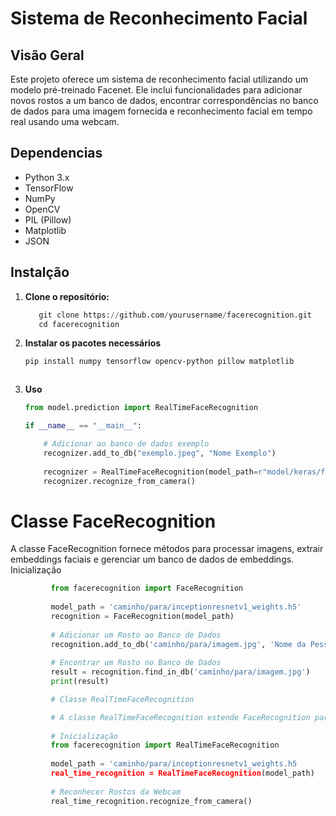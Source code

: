 # Sistema de Reconhecimento Facial

## Visão Geral

Este projeto oferece um sistema de reconhecimento facial utilizando um modelo pré-treinado Facenet. Ele inclui funcionalidades para adicionar novos rostos a um banco de dados, encontrar correspondências no banco de dados para uma imagem fornecida e reconhecimento facial em tempo real usando uma webcam.

## Dependencias

- Python 3.x
- TensorFlow
- NumPy
- OpenCV
- PIL (Pillow)
- Matplotlib
- JSON

## Instalção

1. **Clone o repositório:**
   ```python
      git clone https://github.com/yourusername/facerecognition.git
      cd facerecognition
2. **Instalar os pacotes necessários**
   ```sh
   pip install numpy tensorflow opencv-python pillow matplotlib



4. **Uso**
   ```python
   from model.prediction import RealTimeFaceRecognition
   
   if __name__ == "__main__":

       # Adicionar ao banco de dados exemplo 
       recognizer.add_to_db("exemplo.jpeg", "Nome Exemplo")
       
       recognizer = RealTimeFaceRecognition(model_path=r"model/keras/facenet_keras.h5")
       recognizer.recognize_from_camera()
   

# Classe FaceRecognition
A classe FaceRecognition fornece métodos para processar imagens, extrair embeddings faciais e gerenciar um banco de dados de embeddings.
Inicialização
```python
         from facerecognition import FaceRecognition
         
         model_path = 'caminho/para/inceptionresnetv1_weights.h5'
         recognition = FaceRecognition(model_path)
         
         # Adicionar um Rosto ao Banco de Dados
         recognition.add_to_db('caminho/para/imagem.jpg', 'Nome da Pessoa')
         
         # Encontrar um Rosto no Banco de Dados
         result = recognition.find_in_db('caminho/para/imagem.jpg')
         print(result)

         # Classe RealTimeFaceRecognition

         # A classe RealTimeFaceRecognition estende FaceRecognition para fornecer reconhecimento facial em tempo real usando uma webcam.
         
         # Inicialização
         from facerecognition import RealTimeFaceRecognition
         
         model_path = 'caminho/para/inceptionresnetv1_weights.h5
         real_time_recognition = RealTimeFaceRecognition(model_path)
         
         # Reconhecer Rostos da Webcam
         real_time_recognition.recognize_from_camera()
   
